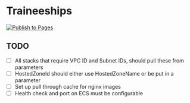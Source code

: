 # Traineeships

[![Publish to Pages](https://github.com/RobKenis/traineeship/actions/workflows/pages.yaml/badge.svg)](https://github.com/RobKenis/traineeship/actions/workflows/pages.yaml)

## TODO

- [ ] All stacks that require VPC ID and Subnet IDs, should pull these from parameters
- [ ] HostedZoneId should either use HostedZoneName or be put in a parameter
- [ ] Set up pull through cache for nginx images
- [ ] Health check and port on ECS must be configurable